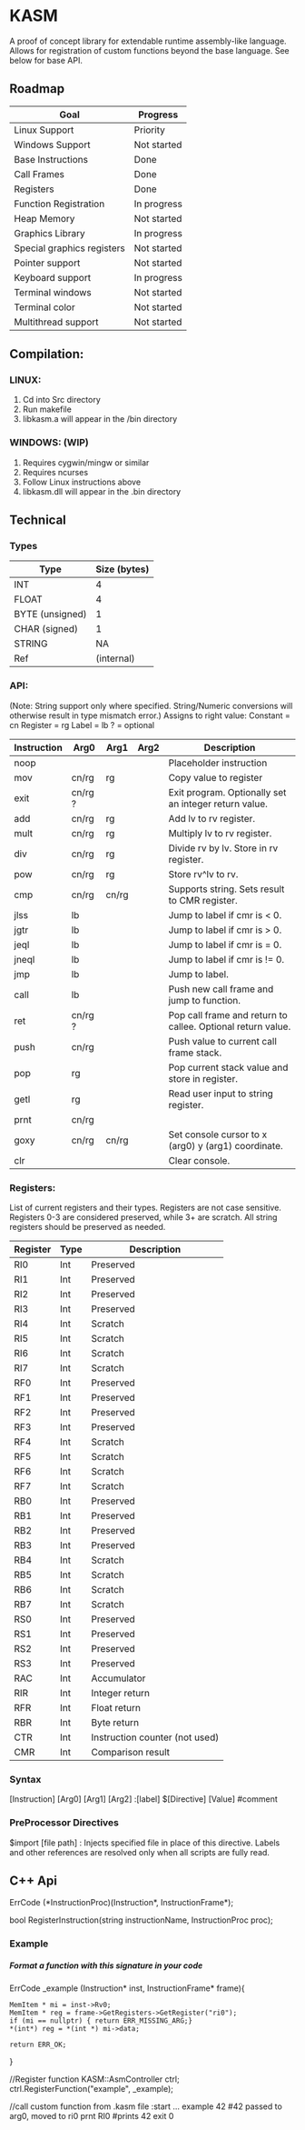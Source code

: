 # KASM
A proof of concept library for extendable runtime assembly-like language. Allows for registration of custom functions beyond the base language. See below for base API.


## Roadmap
Goal | Progress
---- | --------
Linux Support | Priority
Windows Support | Not started
Base Instructions | Done
Call Frames | Done
Registers | Done
Function Registration | In progress
Heap Memory | Not started
Graphics Library | In progress
Special graphics registers | Not started
Pointer support | Not started
Keyboard support | In progress
Terminal windows | Not started
Terminal color | Not started
Multithread support | Not started



## Compilation:

### LINUX:
1) Cd into Src directory
2) Run makefile
3) libkasm.a will appear in the /bin directory


### WINDOWS: (WIP)
1) Requires cygwin/mingw or similar
2) Requires ncurses
3) Follow Linux instructions above
4) libkasm.dll will appear in the .bin directory



## Technical


### Types
Type | Size (bytes)
---- | -------------
INT | 4
FLOAT | 4
BYTE (unsigned) | 1
CHAR (signed) | 1
STRING | NA
Ref | (internal)

### API:
(Note: String support only where specified. String/Numeric conversions will otherwise result in type mismatch error.)
Assigns to right value:
Constant = cn
Register = rg
Label = lb
? = optional

Instruction | Arg0 | Arg1 | Arg2 | Description
----------- | ---- | ---- | ---- | -----------
noop        |  |  |  | Placeholder instruction
mov         | cn/rg| rg | | Copy value to register
exit        | cn/rg ? | | | Exit program. Optionally set an integer return value. 
add         | cn/rg | rg | | Add lv to rv register.
mult        | cn/rg | rg | | Multiply lv to rv register.
div         | cn/rg | rg | | Divide rv by lv. Store in rv register.
pow         | cn/rg | rg | | Store rv^lv to rv.
cmp         | cn/rg | cn/rg | | Supports string. Sets result to CMR register.
jlss        | lb | | | Jump to label if cmr is < 0.
jgtr        | lb | | | Jump to label if cmr is > 0.
jeql        | lb | | | Jump to label if cmr is = 0.
jneql       | lb | | | Jump to label if cmr is != 0.
jmp         | lb | | | Jump to label.
call        | lb | | | Push new call frame and jump to function.
ret         | cn/rg ? | | | Pop call frame and return to callee. Optional return value.
push        | cn/rg | | | Push value to current call frame stack.
pop         | rg | | | Pop current stack value and store in register.
getl        | rg | | | Read user input to string register.
prnt        | cn/rg
goxy        | cn/rg | cn/rg | | Set console cursor to x (arg0) y (arg1) coordinate.
clr         | | | | Clear console.



### Registers:

List of current registers and their types. Registers are not case sensitive.
Registers 0-3 are considered preserved, while 3+ are scratch. All string registers should be preserved as needed.

Register | Type | Description
-------- | ---- | -----------
RI0      | Int  | Preserved
RI1      | Int  | Preserved
RI2      | Int  | Preserved
RI3      | Int  | Preserved
RI4      | Int  | Scratch
RI5      | Int  | Scratch
RI6      | Int  | Scratch
RI7      | Int  | Scratch
RF0      | Int  | Preserved
RF1      | Int  | Preserved
RF2      | Int  | Preserved
RF3      | Int  | Preserved
RF4      | Int  | Scratch
RF5      | Int  | Scratch
RF6      | Int  | Scratch
RF7      | Int  | Scratch
RB0      | Int  | Preserved
RB1      | Int  | Preserved
RB2      | Int  | Preserved
RB3      | Int  | Preserved
RB4      | Int  | Scratch
RB5      | Int  | Scratch
RB6      | Int  | Scratch
RB7      | Int  | Scratch
RS0      | Int  | Preserved
RS1      | Int  | Preserved
RS2      | Int  | Preserved
RS3      | Int  | Preserved
RAC      | Int  | Accumulator
RIR      | Int  | Integer return
RFR      | Int  | Float return
RBR      | Int  | Byte return
CTR      | Int  | Instruction counter (not used)
CMR      | Int  | Comparison result


### Syntax
[Instruction] [Arg0] [Arg1] [Arg2]
:[label]
$[Directive] [Value]
#comment

### PreProcessor Directives
$import [file path] : Injects specified file in place of this directive. Labels and other references are resolved only when all scripts are fully read.


## C++ Api
ErrCode (\*InstructionProc)(Instruction*, InstructionFrame*);

bool RegisterInstruction(string instructionName, InstructionProc proc);

### Example
##### Format a function with this signature in your code
ErrCode _example (Instruction\* inst, InstructionFrame\* frame){

    MemItem * mi = inst->Rv0;
    MemItem * reg = frame->GetRegisters->GetRegister("ri0");
    if (mi == nullptr) { return ERR_MISSING_ARG;}
    *(int*) reg = *(int *) mi->data;

    return ERR_OK;
}

//Register function
KASM::AsmController ctrl;
ctrl.RegisterFunction("example", _example);

//call custom function from .kasm file
:start
    ...
    example 42 #42 passed to arg0, moved to ri0
    prnt RI0 #prints 42
    exit 0

